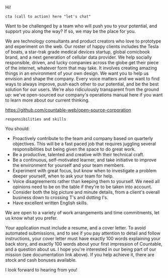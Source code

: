 Hi!

`cta (call to action) here "let's chat"`

Want to be challenged by a team who will push you to your potential, and support you along the way? If so, we may be the place for you.

We are technology consultants and product creators who love to prototype and experiment on the web. Our roster of happy clients includes the Tesla of boats, a star-trak grade medical devices startup, global comicbook brand, and a next generation of cellular data provider. We help socially responsible, driven, and lucky companies across the globe get their piece of the internet, whatever form that may take. It involves creating amazing things in an environment of your own design. We want you to help us envision and shape the company. Every voice matters and we want to find ways to always improve, push each other to our potential, and be the best solution for our users. We're also ridiculously transparent from the ground up: we've open-sourced our company's operations manual here if you want to learn more about our current thinking.

https://github.com/countable-web/open-source-corporation

`responsibilities and skills`

You should:
  * Proactively contribute to the team and company based on quarterly objectives. This will be a fast paced job that requires juggling several responsibilities but being given the space to do great work.
  * Be a productive, talented and creative with their technical craft.
  * Be a continuous, self-motivated learner, and take initiative to improve the environment for yourself and your team members.
  * Experiment with great focus, but know when to investigate a problem deeper yourself, when to ask your team for help.
  * Voice disagreements rather than keeping them to yourself. We need all opinions need to be on the table if they're to be taken into account.
  * Consider both the big picture and minute details, from a client's overall business down to crossing T's and dotting I's.
  * Have excellent written English skills.

We are open to a variety of work arrangements and time commitments, let us know what you prefer.

Your application must include a resume, and a cover letter. To avoid automated submissions, and to see if you pay attention to detail and follow instructions, your cover letter must have exactly 100 words explaining your back story, and exactly 100 words about your first impression of Countable, and a question about us. I hope you're interested in our being part of our mission (see documentation link above). If you help achieve it, there are stock and cash bonuses available.

I look forward to hearing from you!
